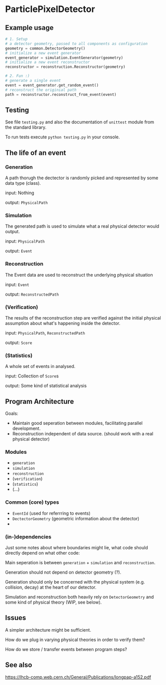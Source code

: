 # ParticlePixelDetector

## Example usage
```python
# 1. Setup
# a detector geometry, passed to all components as configuration
geometry = common.DetectorGeometry()
# initialize a new event generator
event_generator = simulation.EventGenerator(geometry)
# initialize a new event reconstructor
reconstructor = reconstruction.Reconstructor(geometry)

# 2. Fun :)
# generate a single event
event = event_generator.get_random_event()
# reconstruct the originial path
path = reconstructor.reconstruct_from_event(event)
```

## Testing
See file `testing.py` and also the documentation of `unittest` module from the standard library.

To run tests execute `python testing.py` in your console.

## The life of an event

### Generation
A path thorugh the dectector is randomly picked and represented by some data type (class).

input: Nothing

output: `PhysicalPath`

### Simulation
The generated path is used to simulate what a real physical detector would output.

input: `PhysicalPath`

output: `Event`

### Reconstruction
The Event data are used to reconstruct the underlying physical situation

input: `Event`

output: `ReconstructedPath`

### (Verification)
The results of the reconstruction step are verified against the initial physical assumption about what's happening inside the detector.

input: `PhysicalPath`, `ReconstructedPath`

output: `Score`

### (Statistics)
A whole set of events in analysed.

input: Collection of `Score`s

output: Some kind of statistical analysis

## Program Architecture
Goals:
* Maintain good seperation between modules, facilitating parallel development.
* Reconstruction independent of data source. (should work with a real physical detector)

### Modules
* `generation`
* `simulation`
* `reconstruction`
* (`verification`)
* (`statistics`)
* (...)

### Common (core) types
* `EventId` (used for referrring to events)
* `DectectorGeometry` (geometric information about the detector)
* 

### (in-)dependencies
Just some notes about where boundaries might lie, what code should directly depend on what other code:

Main seperation is between `generation` + `simulation` and `reconstruction`.

Generation should not depend on detector geometry (?).

Generation should only be concerned with the physical system (e.g. collision, decay) at the heart of our detector.

Simulation and reconstruction both heavily rely on `DetectorGeometry` and some kind of physical theory (WIP, see below).

## Issues
A simpler architecture might be sufficient.

How do we plug in varying physical theories in order to verify them?

How do we store / transfer events between program steps?

## See also
<https://lhcb-comp.web.cern.ch/General/Publications/longpap-a152.pdf>